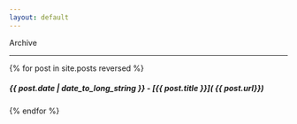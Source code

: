 ```yaml
---
layout: default
---
```


Archive
<hr>

{% for post in site.posts reversed %}
#####  {{ post.date | date_to_long_string }} - [{{ post.title }}]( {{ post.url}})

{% endfor %}

